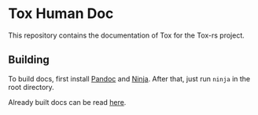# Tox Human Doc

This repository contains the documentation of Tox for the Tox-rs project.

## Building

To build docs, first install [Pandoc](https://pandoc.org/) and [Ninja](https://ninja-build.org/). After that, just run `ninja` in the root directory.

Already built docs can be read [here](https://tox-rs.github.io/tox-human/).
